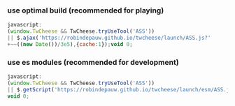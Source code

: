 ### use optimal build (recommended for playing)

```javascript
javascript:
(window.TwCheese && TwCheese.tryUseTool('ASS'))
|| $.ajax('https://robindepauw.github.io/twcheese/launch/ASS.js?'
+~~((new Date())/3e5),{cache:1});void 0;
```

### use es modules (recommended for development)

```javascript
javascript:
(window.TwCheese && TwCheese.tryUseTool('ASS'))
|| $.getScript('https://robindepauw.github.io/twcheese/launch/esm/ASS.js');
void 0;
```
